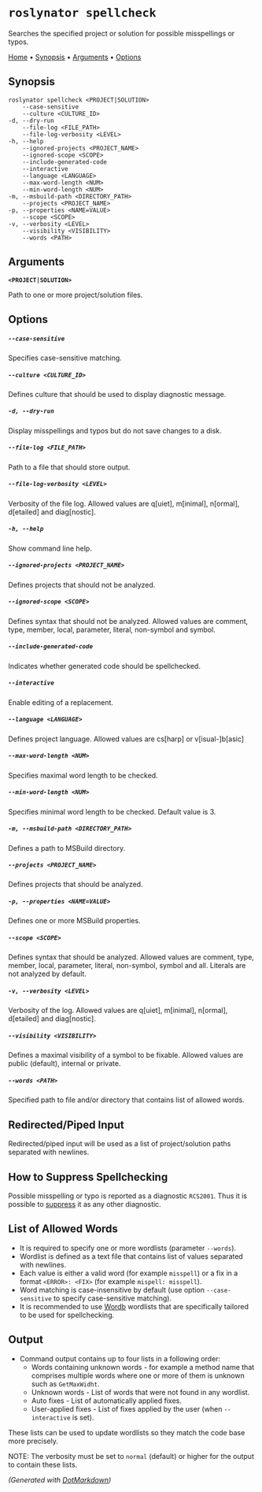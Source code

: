 ﻿
# `roslynator spellcheck`

Searches the specified project or solution for possible misspellings or typos\.

[Home](README.md) &#x2022; [Synopsis](#Synopsis) &#x2022; [Arguments](#Arguments) &#x2022; [Options](#Options)

## Synopsis

```
roslynator spellcheck <PROJECT|SOLUTION>
    --case-sensitive
    --culture <CULTURE_ID>
-d, --dry-run
    --file-log <FILE_PATH>
    --file-log-verbosity <LEVEL>
-h, --help
    --ignored-projects <PROJECT_NAME>
    --ignored-scope <SCOPE>
    --include-generated-code
    --interactive
    --language <LANGUAGE>
    --max-word-length <NUM>
    --min-word-length <NUM>
-m, --msbuild-path <DIRECTORY_PATH>
    --projects <PROJECT_NAME>
-p, --properties <NAME=VALUE>
    --scope <SCOPE>
-v, --verbosity <LEVEL>
    --visibility <VISIBILITY>
    --words <PATH>
```

## Arguments

**`<PROJECT|SOLUTION>`**

Path to one or more project/solution files\.

## Options

##### `--case-sensitive`

Specifies case\-sensitive matching\.

##### `--culture <CULTURE_ID>`

Defines culture that should be used to display diagnostic message\.

##### `-d, --dry-run`

Display misspellings and typos but do not save changes to a disk\.

##### `--file-log <FILE_PATH>`

Path to a file that should store output\.

##### `--file-log-verbosity <LEVEL>`

Verbosity of the file log\. Allowed values are q\[uiet\], m\[inimal\], n\[ormal\], d\[etailed\] and diag\[nostic\]\.

##### `-h, --help`

Show command line help\.

##### `--ignored-projects <PROJECT_NAME>`

Defines projects that should not be analyzed\.

##### `--ignored-scope <SCOPE>`

Defines syntax that should not be analyzed\. Allowed values are comment, type, member, local, parameter, literal, non\-symbol and symbol\.

##### `--include-generated-code`

Indicates whether generated code should be spellchecked\.

##### `--interactive`

Enable editing of a replacement\.

##### `--language <LANGUAGE>`

Defines project language\. Allowed values are cs\[harp\] or v\[isual\-\]b\[asic\]

##### `--max-word-length <NUM>`

Specifies maximal word length to be checked\.

##### `--min-word-length <NUM>`

Specifies minimal word length to be checked\. Default value is 3\.

##### `-m, --msbuild-path <DIRECTORY_PATH>`

Defines a path to MSBuild directory\.

##### `--projects <PROJECT_NAME>`

Defines projects that should be analyzed\.

##### `-p, --properties <NAME=VALUE>`

Defines one or more MSBuild properties\.

##### `--scope <SCOPE>`

Defines syntax that should be analyzed\. Allowed values are comment, type, member, local, parameter, literal, non\-symbol, symbol and all\. Literals are not analyzed by default\.

##### `-v, --verbosity <LEVEL>`

Verbosity of the log\. Allowed values are q\[uiet\], m\[inimal\], n\[ormal\], d\[etailed\] and diag\[nostic\]\.

##### `--visibility <VISIBILITY>`

Defines a  maximal visibility of a symbol to be fixable\. Allowed values are public \(default\), internal or private\.

##### `--words <PATH>`

Specified path to file and/or directory that contains list of allowed words\.

## Redirected/Piped Input

Redirected/piped input will be used as a list of project/solution paths separated with newlines.

## How to Suppress Spellchecking

Possible misspelling or typo is reported as a diagnostic `RCS2001`.
Thus it is possible to [suppress](../HowToSuppressDiagnostic.md) it as any other diagnostic. 

## List of Allowed Words

* It is required to specify one or more wordlists (parameter `--words`).
* Wordlist is defined as a text file that contains list of values separated with newlines.
* Each value is either a valid word (for example `misspell`) or a fix in a format `<ERROR>: <FIX>` (for example `mispell: misspell`).
* Word matching is case-insensitive by default (use option `--case-sensitive` to specify case-sensitive matching).
* It is recommended to use [Wordb](https://github.com/JosefPihrt/Wordb/tree/main/data) wordlists that are specifically tailored to be used for spellchecking.

## Output

* Command output contains up to four lists in a following order:
  * Words containing unknown words - for example a method name that comprises multiple words where one or more of them is unknown such as `GetMaxWidht`.
  * Unknown words - List of words that were not found in any wordlist.
  * Auto fixes - List of automatically applied fixes.
  * User-applied fixes - List of fixes applied by the user (when `--interactive` is set).

These lists can be used to update wordlists so they match the code base more precisely.

NOTE: The verbosity must be set to `normal` (default) or higher for the output to contain these lists.

*\(Generated with [DotMarkdown](https://github.com/JosefPihrt/DotMarkdown)\)*